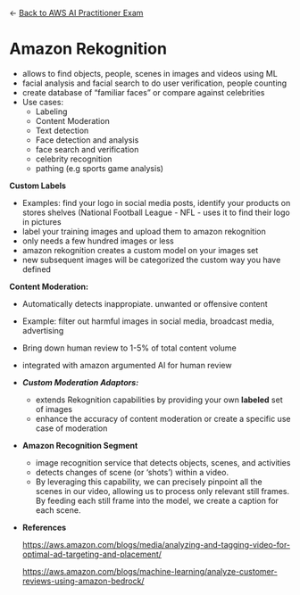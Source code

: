 ← [Back to AWS AI Practitioner Exam](../AWS%20AI%20Practitioner%20Exam.md)

# Amazon Rekognition

- allows to find objects, people, scenes in images and videos using ML
- facial analysis and facial search to do user verification, people counting
- create database of “familiar faces” or compare against celebrities
- Use cases:
    - Labeling
    - Content Moderation
    - Text detection
    - Face detection and analysis
    - face search and verification
    - celebrity recognition
    - pathing (e.g sports game analysis)

**Custom Labels**

- Examples: find your logo in social media posts, identify your products on stores shelves (National Football League - NFL - uses it to find their logo in pictures
- label your training images and upload them to amazon rekognition
- only needs a few hundred images or less
- amazon rekognition creates a custom model on your images set
- new subsequent images will be categorized the custom way you have defined

**Content Moderation:**

- Automatically detects inappropiate. unwanted or offensive content
- Example: filter out harmful images in social media, broadcast media, advertising
- Bring down human review to 1-5% of total content volume
- integrated with amazon argumented AI for human review
- ***Custom Moderation Adaptors:***
    - extends Rekognition capabilities by providing your own **labeled** set of images
    - enhance the accuracy of content moderation or create a specific use case of moderation

- **Amazon Recognition Segment**
    - image recognition service that detects objects, scenes, and activities
    - detects changes of scene (or ‘shots’) within a video.
    - By leveraging this capability, we can precisely pinpoint all the scenes in our video, allowing us to process only relevant still frames. By feeding each still frame into the model, we create a caption for each scene.

- **References**
    
    https://aws.amazon.com/blogs/media/analyzing-and-tagging-video-for-optimal-ad-targeting-and-placement/
    
    https://aws.amazon.com/blogs/machine-learning/analyze-customer-reviews-using-amazon-bedrock/